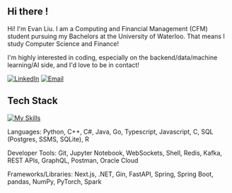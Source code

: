 ## Hi there !

Hi! I'm Evan Liu. I am a Computing and Financial Management (CFM) student pursuing my Bachelors at the University of Waterloo. That means I study Computer Science and Finance! 

I'm highly interested in coding, especially on the backend/data/machine learning/AI side, and I'd love to be in contact!

[![LinkedIn](https://img.shields.io/badge/LinkedIn-black?logo=linkedin&logoColor=white&style=for-the-badge)](https://linkedin.com/in/evanyxliu)
[![Email](https://img.shields.io/badge/Email-black?style=for-the-badge&logo=gmail&logoColor=white)](mailto:evan.liu@uwaterloo.ca)

## Tech Stack

[![My Skills](https://skillicons.dev/icons?i=py,pytorch,js,react,nextjs,ts,aws,docker,c,cpp,java,postgres,postman,sklearn,fastapi,html,tailwind,css,git,mongodb,supabase,vim,powershell,vscode,pycharm,eclipse,&perline=15)](https://skillicons.dev)

 Languages: Python, C++, C#, Java, Go, Typescript, Javascript, C, SQL (Postgres, SSMS, SQLite), R <br/>

 Developer Tools: Git, Jupyter Notebook, WebSockets, Shell, Redis, Kafka, REST APIs, GraphQL, Postman, Oracle Cloud <br/>

 Frameworks/Libraries: Next.js, .NET, Gin, FastAPI, Spring, Spring Boot, pandas, NumPy, PyTorch, Spark <br/>
 
<!--
**EYXLiu/EYXLiu** is a ✨ _special_ ✨ repository because its `README.md` (this file) appears on your GitHub profile.

Here are some ideas to get you started:

- 🔭 I’m currently working on ...
- 🌱 I’m currently learning ...
- 👯 I’m looking to collaborate on ...
- 🤔 I’m looking for help with ...
- 💬 Ask me about ...
- 📫 How to reach me: ...
- 😄 Pronouns: ...
- ⚡ Fun fact: ...
-->
